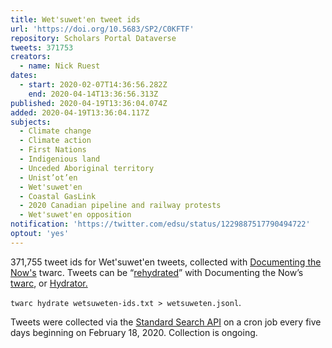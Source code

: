 ```yaml
---
title: Wet'suwet'en tweet ids
url: 'https://doi.org/10.5683/SP2/C0KFTF'
repository: Scholars Portal Dataverse
tweets: 371753
creators:
  - name: Nick Ruest
dates:
  - start: 2020-02-07T14:36:56.282Z
    end: 2020-04-14T13:36:56.313Z
published: 2020-04-19T13:36:04.074Z
added: 2020-04-19T13:36:04.117Z
subjects:
  - Climate change
  - Climate action
  - First Nations
  - Indigenious land
  - Unceded Aboriginal territory
  - Unist’ot’en
  - Wet'suwet'en
  - Coastal GasLink
  - 2020 Canadian pipeline and railway protests
  - Wet'suwet'en opposition
notification: 'https://twitter.com/edsu/status/1229887517790494722'
optout: 'yes'
---
```

371,755 tweet ids for Wet'suwet'en tweets, collected with [Documenting the Now's](http://www.docnow.io/) twarc. Tweets can be “[rehydrated](https://medium.com/on-archivy/on-forgetting-e01a2b95272)” with Documenting the Now’s [twarc](https://github.com/DocNow/twarc), or [Hydrator.](https://github.com/DocNow/hydrator)

`twarc hydrate wetsuweten-ids.txt > wetsuweten.jsonl`.

Tweets were collected via the [Standard Search API](https://developer.twitter.com/en/docs/tweets/search/api-reference/get-search-tweets) on a cron job every five days beginning on February 18, 2020. Collection is ongoing.